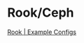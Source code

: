 # Rook/Ceph

[Rook | Example Configs](https://rook.io/docs/rook/latest/Getting-Started/example-configurations/)
